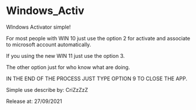 # Windows_Activ
WIndows Activator simple! 

For most people with WIN 10 just use the option 2 for activate and associate to microsoft account automatically.

If you using the new WIN 11 just use the option 3.

The other option just for who know what are doing.

IN THE END OF THE PROCESS JUST TYPE OPTION 9 TO CLOSE THE APP.

Simple use describe by: CriZzZzZ

Release at: 27/09/2021
